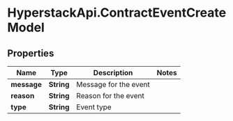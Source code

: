 # HyperstackApi.ContractEventCreateModel

## Properties

Name | Type | Description | Notes
------------ | ------------- | ------------- | -------------
**message** | **String** | Message for the event | 
**reason** | **String** | Reason for the event | 
**type** | **String** | Event type | 


